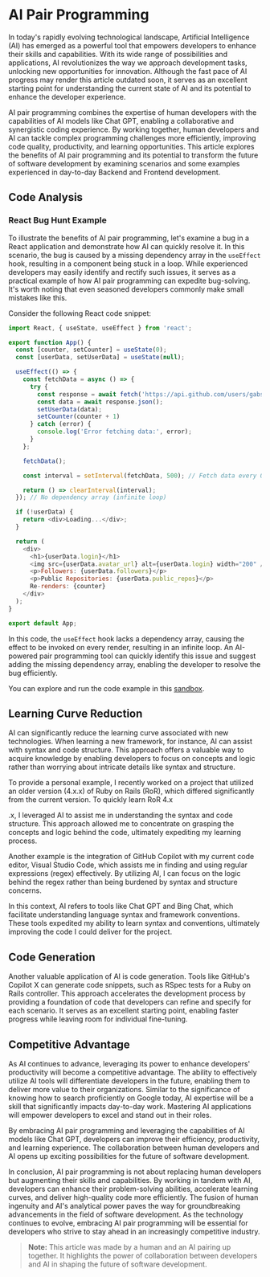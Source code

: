 # AI Pair Programming

In today's rapidly evolving technological landscape, Artificial Intelligence (AI) has emerged as a powerful tool that empowers developers to enhance their skills and capabilities. With its wide range of possibilities and applications, AI revolutionizes the way we approach development tasks, unlocking new opportunities for innovation. Although the fast pace of AI progress may render this article outdated soon, it serves as an excellent starting point for understanding the current state of AI and its potential to enhance the developer experience.

AI pair programming combines the expertise of human developers with the capabilities of AI models like Chat GPT, enabling a collaborative and synergistic coding experience. By working together, human developers and AI can tackle complex programming challenges more efficiently, improving code quality, productivity, and learning opportunities. This article explores the benefits of AI pair programming and its potential to transform the future of software development by examining scenarios and some examples experienced in day-to-day Backend and Frontend development.

## Code Analysis

### React Bug Hunt Example

To illustrate the benefits of AI pair programming, let's examine a bug in a React application and demonstrate how AI can quickly resolve it. In this scenario, the bug is caused by a missing dependency array in the `useEffect` hook, resulting in a component being stuck in a loop. While experienced developers may easily identify and rectify such issues, it serves as a practical example of how AI pair programming can expedite bug-solving. It's worth noting that even seasoned developers commonly make small mistakes like this.

Consider the following React code snippet:

```javascript
import React, { useState, useEffect } from 'react';

export function App() {
  const [counter, setCounter] = useState(0);
  const [userData, setUserData] = useState(null);

  useEffect(() => {
    const fetchData = async () => {
      try {
        const response = await fetch('https://api.github.com/users/gabssanto');
        const data = await response.json();
        setUserData(data);
        setCounter(counter + 1)
      } catch (error) {
        console.log('Error fetching data:', error);
      }
    };

    fetchData();

    const interval = setInterval(fetchData, 500); // Fetch data every 0.5 seconds

    return () => clearInterval(interval);
  }); // No dependency array (infinite loop)

  if (!userData) {
    return <div>Loading...</div>;
  }

  return (
    <div>
      <h1>{userData.login}</h1>
      <img src={userData.avatar_url} alt={userData.login} width="200" />
      <p>Followers: {userData.followers}</p>
      <p>Public Repositories: {userData.public_repos}</p>
      Re-renders: {counter}
    </div>
  );
}

export default App;
```

In this code, the `useEffect` hook lacks a dependency array, causing the effect to be invoked on every render, resulting in an infinite loop. An AI-powered pair programming tool can quickly identify this issue and suggest adding the missing dependency array, enabling the developer to resolve the bug efficiently.

You can explore and run the code example in this [sandbox](https://1482073.playcode.io/).

## Learning Curve Reduction

AI can significantly reduce the learning curve associated with new technologies. When learning a new framework, for instance, AI can assist with syntax and code structure. This approach offers a valuable way to acquire knowledge by enabling developers to focus on concepts and logic rather than worrying about intricate details like syntax and structure.

To provide a personal example, I recently worked on a project that utilized an older version (4.x.x) of Ruby on Rails (RoR), which differed significantly from the current version. To quickly learn RoR 4.x

.x, I leveraged AI to assist me in understanding the syntax and code structure. This approach allowed me to concentrate on grasping the concepts and logic behind the code, ultimately expediting my learning process.

Another example is the integration of GitHub Copilot with my current code editor, Visual Studio Code, which assists me in finding and using regular expressions (regex) effectively. By utilizing AI, I can focus on the logic behind the regex rather than being burdened by syntax and structure concerns.

In this context, AI refers to tools like Chat GPT and Bing Chat, which facilitate understanding language syntax and framework conventions. These tools expedited my ability to learn syntax and conventions, ultimately improving the code I could deliver for the project.

## Code Generation

Another valuable application of AI is code generation. Tools like GitHub's Copilot X can generate code snippets, such as RSpec tests for a Ruby on Rails controller. This approach accelerates the development process by providing a foundation of code that developers can refine and specify for each scenario. It serves as an excellent starting point, enabling faster progress while leaving room for individual fine-tuning.

## Competitive Advantage

As AI continues to advance, leveraging its power to enhance developers' productivity will become a competitive advantage. The ability to effectively utilize AI tools will differentiate developers in the future, enabling them to deliver more value to their organizations. Similar to the significance of knowing how to search proficiently on Google today, AI expertise will be a skill that significantly impacts day-to-day work. Mastering AI applications will empower developers to excel and stand out in their roles.

By embracing AI pair programming and leveraging the capabilities of AI models like Chat GPT, developers can improve their efficiency, productivity, and learning experience. The collaboration between human developers and AI opens up exciting possibilities for the future of software development.

In conclusion, AI pair programming is not about replacing human developers but augmenting their skills and capabilities. By working in tandem with AI, developers can enhance their problem-solving abilities, accelerate learning curves, and deliver high-quality code more efficiently. The fusion of human ingenuity and AI's analytical power paves the way for groundbreaking advancements in the field of software development. As the technology continues to evolve, embracing AI pair programming will be essential for developers who strive to stay ahead in an increasingly competitive industry.

> **Note:** This article was made by a human and an AI pairing up together. It highlights the power of collaboration between developers and AI in shaping the future of software development.
